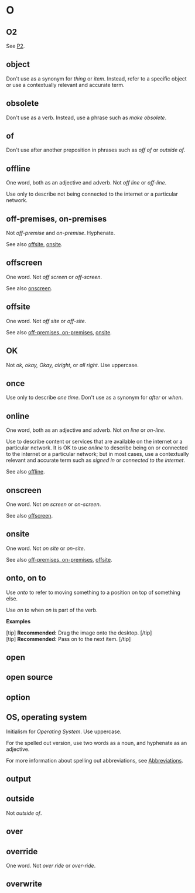 # O

## O2

See [P2](p.md).

## object

Don't use as a synonym for *thing* or *item*. Instead, refer to a specific object or use a contextually relevant and accurate term.

## obsolete

Don't use as a verb. Instead, use a phrase such as *make obsolete*.

## of

Don't use after another preposition in phrases such as *off of* or *outside of*.

## offline

One word, both as an adjective and adverb. Not *off line* or *off-line*.

Use only to describe not being connected to the internet or a particular network.

## off-premises, on-premises

Not *off-premise* and *on-premise*. Hyphenate.

See also [offsite](#offsite), [onsite](#onsite).

## offscreen

One word. Not *off screen* or *off-screen*.

See also [onscreen](#onscreen).

## offsite

One word. Not *off site* or *off-site*.

See also [off-premises, on-premises](#off-premises-on-premises), [onsite](#onsite).

## OK

Not *ok, okay, Okay, alright*, or *all right*. Use uppercase.

## once

Use only to describe *one time*. Don't use as a synonym for *after* or *when*.

## online

One word, both as an adjective and adverb. Not *on line* or *on-line*.

Use to describe content or services that are available on the internet or a particular network. It is OK to use *online* to describe being on or connected to the internet or a particular network; but in most cases, use a contextually relevant and accurate term such as *signed in* or *connected to the internet*.

See also [offline](#offline).

## onscreen

One word. Not *on screen* or *on-screen*.

See also [offscreen](#offscreen).

## onsite

One word. Not *on site* or *on-site*.

See also [off-premises, on-premises](#off-premises-on-premises), [offsite](#offsite).

## onto, on to

Use *onto* to refer to moving something to a position on top of something else.

Use *on to* when *on* is part of the verb.

**Examples**  

[tip] **Recommended:** Drag the image onto the desktop. [/tip]  
[tip] **Recommended:** Pass on to the next item. [/tip]  

## open
## open source
## option
## OS, operating system

Initialism for *Operating System*. Use uppercase.

For the spelled out version, use two words as a noun, and hyphenate as an adjective.

For more information about spelling out abbreviations, see [Abbreviations]().

## output
## outside

Not *outside of*.

## over
## ⁠override

One word. Not *over ride* or *over-ride*.

## overwrite
